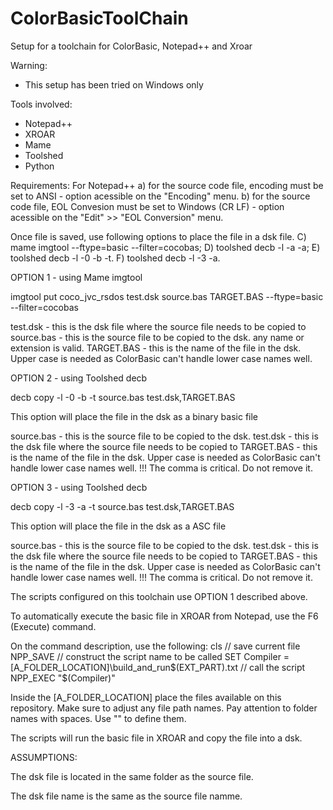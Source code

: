 # ColorBasicToolChain
Setup for a toolchain for ColorBasic, Notepad++ and Xroar

Warning:
- This setup has been tried on Windows only

Tools involved:
- Notepad++
- XROAR
- Mame
- Toolshed
- Python

Requirements:
For Notepad++
a) for the source code file, encoding must be set to ANSI - option acessible on the "Encoding" menu.
b) for the source code file, EOL Convesion must be set to Windows (CR LF) - option acessible on the "Edit" >> "EOL Conversion" menu.

Once file is saved, use following options to place the file in a dsk file.
C) mame imgtool --ftype=basic --filter=cocobas;
D) toolshed decb -l -a -a;
E) toolshed decb -l -0 -b -t.
F) toolshed decb -l -3 -a.

OPTION 1 - using Mame imgtool

imgtool put coco_jvc_rsdos test.dsk source.bas TARGET.BAS --ftype=basic --filter=cocobas 

test.dsk - this is the dsk file where the source file needs to be copied to
source.bas - this is the source file to be copied to the dsk. any name or extension is valid.
TARGET.BAS - this is the name of the file in the dsk. Upper case is needed as ColorBasic can't handle lower case names well.

OPTION 2 - using Toolshed decb

decb copy -l -0 -b -t source.bas test.dsk,TARGET.BAS 

This option will place the file in the dsk as a binary basic file

source.bas - this is the source file to be copied to the dsk. 
test.dsk - this is the dsk file where the source file needs to be copied to
TARGET.BAS - this is the name of the file in the dsk. Upper case is needed as ColorBasic can't handle lower case names well.
!!! The comma is critical. Do not remove it.

OPTION 3 - using Toolshed decb

decb copy -l -3 -a -t source.bas test.dsk,TARGET.BAS

This option will place the file in the dsk as a ASC file

source.bas - this is the source file to be copied to the dsk. 
test.dsk - this is the dsk file where the source file needs to be copied to
TARGET.BAS - this is the name of the file in the dsk. Upper case is needed as ColorBasic can't handle lower case names well.
!!! The comma is critical. Do not remove it.

The scripts configured on this toolchain use OPTION 1 described above.

To automatically execute the basic file in XROAR from Notepad, use the F6 (Execute) command.

On the command description, use the following:
cls
// save current file
NPP_SAVE
// construct the script name to be called
SET Compiler = [A_FOLDER_LOCATION]\build_and_run$(EXT_PART).txt
// call the script
NPP_EXEC "$(Compiler)"

Inside the [A_FOLDER_LOCATION] place the files available on this repository. Make sure to adjust any file path names. 
Pay attention to folder names with spaces. Use "" to define them.


The scripts will run the basic file in XROAR and copy the file into a dsk. 

ASSUMPTIONS:

The dsk file is located in the same folder as the source file. 

The dsk file name is the same as the source file namme.


